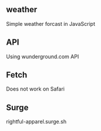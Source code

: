 ## weather 

Simple weather forcast in JavaScript


## API

Using wunderground.com API


## Fetch

Does not work on Safari

## Surge

rightful-apparel.surge.sh
